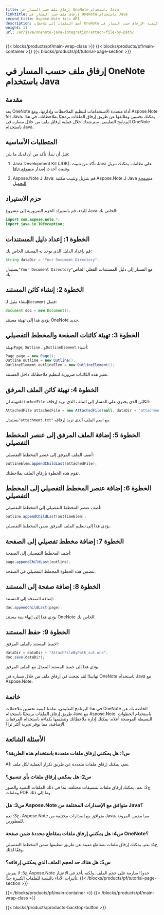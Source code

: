 ```yaml
---
title: إرفاق ملف حسب المسار في OneNote باستخدام Java
linktitle: إرفاق ملف حسب المسار في OneNote باستخدام Java
second_title: Aspose.Note جافا API
description: أضف الملفات إلى ملاحظات OneNote الخاصة بك بسلاسة! تعرف على كيفية الإرفاق حسب المسار في Java باستخدام Aspose.Note. دليل سهل ورمز متضمن! #OneNote #Java #Aspose
weight: 11
url: /ar/java/onenote-java-integration/attach-file-by-path/
---
```


{{< blocks/products/pf/main-wrap-class >}}
{{< blocks/products/pf/main-container >}}
{{< blocks/products/pf/tutorial-page-section >}}

# إرفاق ملف حسب المسار في OneNote باستخدام Java

## مقدمة

يعد OneNote أداة متعددة الاستخدامات لتنظيم الملاحظات وإدارتها، ومع Aspose.Note for Java، يمكنك تحسين وظائفها عن طريق إرفاق الملفات برمجيًا بملاحظاتك. في هذا البرنامج التعليمي، سنرشدك خلال عملية إرفاق ملف من خلال مساره في OneNote باستخدام Java.

## المتطلبات الأساسية

قبل أن تبدأ، تأكد من أن لديك ما يلي:

1.  Java Development Kit (JDK): تأكد من تثبيت Java على نظامك. يمكنك تنزيل وتثبيت أحدث إصدار من[موقع جافا](https://www.oracle.com/java/).
   
2.  Aspose.Note لـ Java: قم بتنزيل وتثبيت مكتبة Aspose.Note لـ Java من[صفحة التحميل](https://releases.aspose.com/note/java/).

## حزم الاستيراد

للبدء، قم باستيراد الحزم الضرورية إلى مشروع Java الخاص بك:

```java
import com.aspose.note.*;
import java.io.IOException;
```

## الخطوة 1: إعداد دليل المستندات

قم بإعداد الدليل الذي يوجد به المستند الخاص بك:

```java
String dataDir = "Your Document Directory";
```

 يستبدل`"Your Document Directory"`مع المسار إلى دليل المستندات الفعلي الخاص بك.

## الخطوة 2: إنشاء كائن المستند

 إنشاء مثيل لـ`Document` فصل:

```java
Document doc = new Document();
```

يؤدي هذا إلى تهيئة مستند OneNote جديد.

## الخطوة 3: تهيئة كائنات الصفحة والمخطط التفصيلي

 تهيئة`Page`, `Outline` ، و`OutlineElement` أشياء:

```java
Page page = new Page();
Outline outline = new Outline();
OutlineElement outlineElem = new OutlineElement();
```

تعتبر هذه الكائنات ضرورية لتنظيم ملاحظاتك داخل المستند.

## الخطوة 4: تهيئة كائن الملف المرفق

 تهيئة ان`AttachedFile` الكائن الذي يحتوي على المسار إلى الملف الذي تريد إرفاقه:

```java
AttachedFile attachedFile = new AttachedFile(null, dataDir + "attachment.txt");
```

 يستبدل`"attachment.txt"` مع اسم الملف الذي تريد إرفاقه.

## الخطوة 5: إضافة الملف المرفق إلى عنصر المخطط التفصيلي

أضف الملف المرفق إلى عنصر المخطط التفصيلي:

```java
outlineElem.appendChildLast(attachedFile);
```

تقوم هذه الخطوة بإرفاق الملف بملاحظتك.

## الخطوة 6: إضافة عنصر المخطط التفصيلي إلى المخطط التفصيلي

أضف عنصر المخطط التفصيلي إلى المخطط التفصيلي:

```java
outline.appendChildLast(outlineElem);
```

يؤدي هذا إلى تنظيم الملف المرفق ضمن المخطط التفصيلي.

## الخطوة 7: إضافة مخطط تفصيلي إلى الصفحة

أضف المخطط التفصيلي إلى الصفحة:

```java
page.appendChildLast(outline);
```

تتضمن هذه الخطوة المخطط التفصيلي في الصفحة.

## الخطوة 8: إضافة صفحة إلى المستند

إضافة الصفحة إلى المستند:

```java
doc.appendChildLast(page);
```

يؤدي هذا إلى إنهاء بنية مستند OneNote الخاص بك.

## الخطوة 9: حفظ المستند

احفظ المستند بالملف المرفق:

```java
dataDir = dataDir + "AttachFileByPath_out.one";
doc.save(dataDir);
```

يؤدي هذا إلى حفظ المستند المعدل مع الملف المرفق.

تهانينا! لقد نجحت في إرفاق ملف من خلال مساره في OneNote باستخدام Java مع Aspose.Note.

## خاتمة

في هذا البرنامج التعليمي، تعلمنا كيفية تحسين ملاحظات OneNote الخاصة بك عن طريق إرفاق الملفات برمجيًا باستخدام Java مع Aspose.Note. باستخدام الخطوات البسيطة الموضحة أعلاه، يمكنك إدارة ملاحظاتك وتنظيمها بكفاءة باستخدام المرفقات الإضافية، مما يوفر تجربة أكثر ثراءً.

## الأسئلة الشائعة

### س1: هل يمكنني إرفاق ملفات متعددة باستخدام هذه الطريقة؟

A1: نعم، يمكنك إرفاق ملفات متعددة عن طريق تكرار العملية لكل ملف.

### س2: هل يمكنني إرفاق ملفات بأي تنسيق؟

ج2: نعم، يمكنك إرفاق ملفات بتنسيقات مختلفة، بما في ذلك الملفات النصية والصور وملفات PDF وما إلى ذلك.

### س3: هل Aspose.Note متوافق مع الإصدارات المختلفة من Java؟

ج3: نعم، Aspose.Note متوافق مع إصدارات مختلفة من Java، مما يضمن المرونة للمطورين.

### س4: هل يمكنني إرفاق ملفات بمقاطع محددة ضمن صفحة OneNote؟

ج4: نعم، يمكنك إرفاق ملفات بمقاطع معينة عن طريق تنظيمها ضمن المخطط التفصيلي وفقًا لذلك.

### س5: هل هناك حد لحجم الملف الذي يمكنني إرفاقه؟

ج5: لا يفرض Aspose.Note حدودًا صارمة على حجم الملف، ولكنه يأخذ في الاعتبار تأثيرات الأداء بالنسبة للملفات الكبيرة جدًا.
{{< /blocks/products/pf/tutorial-page-section >}}

{{< /blocks/products/pf/main-container >}}
{{< /blocks/products/pf/main-wrap-class >}}

{{< blocks/products/products-backtop-button >}}
